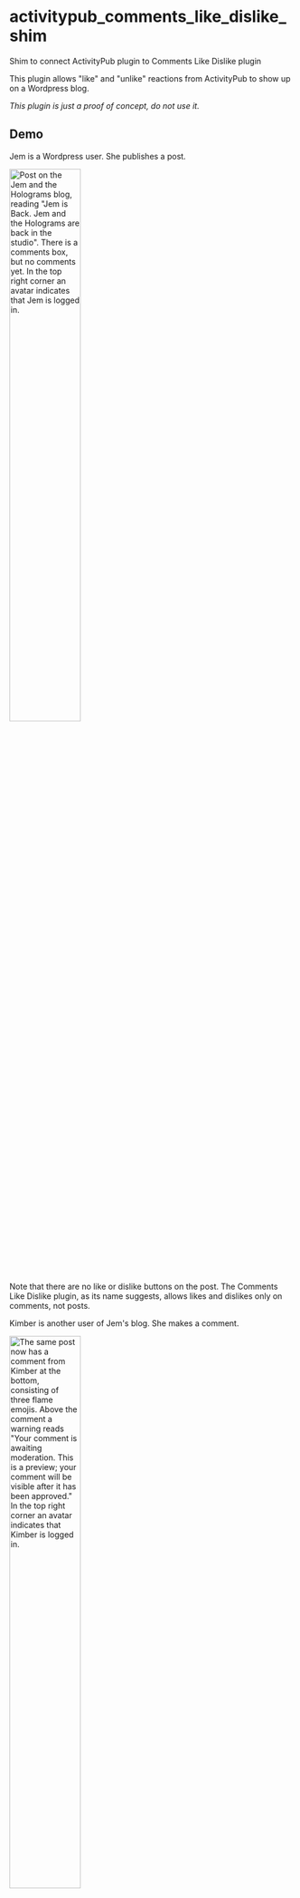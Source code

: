 # activitypub_comments_like_dislike_shim

Shim to connect ActivityPub plugin to Comments Like Dislike plugin

This plugin allows "like" and "unlike" reactions from ActivityPub to show up on a Wordpress blog.

*This plugin is just a proof of concept, do not use it.*

## Demo

Jem is a Wordpress user.  She publishes a post.

<img alt="Post on the Jem and the Holograms blog, reading &quot;Jem is Back.  Jem and the Holograms are back in the studio&quot;.  There is a comments box, but no comments yet.  In the top right corner an avatar indicates that Jem is logged in." width="50%" src="demo-screenshots/comment-like-010.png" />

Note that there are no like or dislike buttons on the post.  The Comments Like Dislike plugin, as its name suggests, allows likes and dislikes only on comments, not posts.

Kimber is another user of Jem's blog.  She makes a comment.

<img alt="The same post now has a comment from Kimber at the bottom, consisting of three flame emojis.  Above the comment a warning reads &quot;Your comment is awaiting moderation.  This is a preview; your comment will be visible after it has been approved.&quot;  In the top right corner an avatar indicates that Kimber is logged in." width="50%" src="demo-screenshots/comment-like-020.png" />

This comment goes into the moderation queue on the blog.  When Jem approves it, it shows up under the post.  Notice the like and dislike buttons.  As yet no-one has liked anything.

<img alt="!The comment no longer shows the warning.  Underneath the comment there are thumbs-up and thumbs-down icons.  Neither of them yet has a count." width="50%" src="demo-screenshots/comment-like-030.png" />

Shana is a Friendica user.  (Mastodon is more common than Friendica, but Friendica is what I'm familiar with.)  Because Jem's blog has the ActivityPub plugin activated, anyone in the Fediverse, including Shana, can see Jem's post.  In this case, Shana makes a comment.

<img alt="Jem's post as shown on Friendica.  There is only one comment, from Shana.  It reads &quot;Truly outrageous.&quot;" width="50%" src="demo-screenshots/comment-like-040.png" />

This comment also goes into the moderation queue on Jem's blog, and after Jem approves it, it also shows up under the post.

<img alt="!Jem's post on the Jem and the Holograms blog.  The comments from both Kimber and Shana are visible.  Both have thumbs-up and thumbs-down icons, none of them with a count." width="50%" src="demo-screenshots/comment-like-050.png" />

Aja is another Friendica user.  She can see both Jem's post and Shana's comment.  But she cannot see Kimber's comment, because the ActivityPub plugin does not yet support federation of Wordpress comments.  (As of 2023-12-15 this feature is coming soon.)  So she has no ability to "like" Kimber's comment, but she can click "like" button on Shana's comment.

<img alt="Jem's post on Friendica, along with Shana's comment.  The &quot;Like&quot; button is now highlighted, and below that it says &quot;Aja likes this.&quot;" width="50%" src="demo-screenshots/comment-like-060.png" />

After a few minutes (Friendica uses a background process to publish messages) Aja's "like" arrives on the blog, so the "like" count now shows "1".

<img alt="Jem's post on the blog, as before, but now there is a numeral &quot;1&quot; next to the thumbs-up icon." width="50%" src="demo-screenshots/comment-like-070.png" />

Kimber also sees Shana's comment and likes it.  Now the "like" count is "2".

<img alt="Jem's post on the blog, with now a numeral &quot;2&quot; next to the thumbs-up icon.  In the top right corner an avatar indicates that Kimber is logged in." width="50%" src="demo-screenshots/comment-like-080.png" />

Raya is yet another Friendica user.  She can see Shana's comment and Aja's "like", but not Shana's.  This is again because the ActivityPub plugin does not yet support federation of likes.  (And therefore the shim does not have any support either.)  So the like count she sees is just "1".  She likes the comment.  She now sees a "like" count of "2".

<img alt="Jem's post on Friendica, with Shana's comment showing.  The &quot;Like&quot; button is again highlighted, and below that it says &quot;Aja and Raya like this.&quot;  In the top right corner an avatar indicates that Raya is logged in." width="50%" src="demo-screenshots/comment-like-090.png" />

Again after a few minutes Raya's "like" arrives on the blog, and the count now shows "3".

<img alt="Jem's post on the blog, and now there is a numeral &quot;3&quot; next to the thumbs-up icon." width="50%" src="demo-screenshots/comment-like-100.png" />

## Installation

To use this, you need to install [the Comments Like Dislike plugin](https://en-ca.wordpress.org/plugins/comments-like-dislike/) and [the ActivityPub plugin](https://wordpress.org/plugins/activitypub/).  You then need to patch the Comments Like Dislike plugin with the supplied patch, like this:

    $ svn patch comments_like_dislike_cld_ajax_php.patch
    U         trunk/inc/classes/cld-ajax.php

I have [requested](https://wordpress.org/support/topic/feature-request-support-likes-from-activitypub-and-other-sources/) that the necessary changes be included in mainline, but there has been no response.

## Design

To make this work, the user needs three plugins: an ActivityPub plugin, a Comments Like Dislike plugin, and a weird "shim" plugin between the two.  Why don't they just talk directly to each other?

They could do that.  But there are other optional plugins that might consume events from the ActivityPub plugin, for example events or eCommerce plugins.  Meanwhile there are other possible sources of likes and dislikes for the Comments Like Dislike plugin, for example Bluesky or Matrix.  If both plugins have to support arbitrary numbers of partners, it greatly increases the maintenance cost.  This comes at the expense of people who only want one or the other, not both.

Instead, this small implementation assumes that both plugins design their own independent sets of Wordpress hooks built around their own use cases.  These can be stable, well-documented, and well-tested.  Then there would be a separately maintained project to join these plugins together.  As my code hopefully shows, the implementation can be very simple.

## Missing Functionality

This is just a proof of concept.  At least the following don't work:

* Dislikes (as opposed to Likes)
* Removing a like
* Sending local likes over ActivityPub

## Next Steps

The ActivityPub plugin has already been adapted in line with the above design.  The Comments Like Dislike plugin, however, doesn't work unmodified.  I would suggest the following approach:

* Move functionality that records and calculates from `cld-ajax.php` into a separate class.  This is probably a better design anyway.
* Switch from `cld_ips` and `cld_users` to a single meta value supporting arbitrary types of likes.  This would allow ActivityPub likes to have their own type.
* Add hooks to add and remove likes from any source, and hooks after a like has been recorded.
* Optionally, contrary to the design approach laid out above, actually include the relevant shims for ActivityPub.
